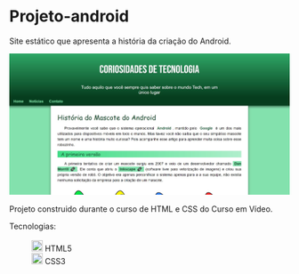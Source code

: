 # Projeto-android
Site estático que apresenta a história da criação do Android.

<img src="./source/imagens/Projeto-android-img.jpg">

<p>
  Projeto construido durante o curso de <a src="https://www.cursoemvideo.com/curso/html5-css3-modulo1/">HTML e CSS</a> do Curso em Vídeo.
</p>

<dl>
 <dt>Tecnologias:</dt><br>
  <dd><img width=20px height=20px src='https://cdn.icon-icons.com/icons2/2107/PNG/512/file_type_html_icon_130541.png'> HTML5</dd>
  <dd><img width=20px height=20px src='https://icones.pro/wp-content/uploads/2022/08/css3.png'> CSS3</dd>
</dl>

